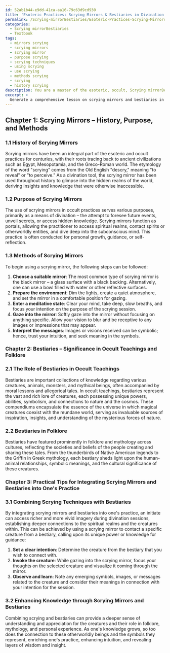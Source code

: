 ```yaml
---
id: 52ab1b44-e9dd-41ca-aa16-79c63d9cd930
title: 'Esoteric Practices: Scrying Mirrors & Bestiaries in Divination'
permalink: /Scrying-mirrorBestiaries/Esoteric-Practices-Scrying-Mirrors-Bestiaries-in-Divination/
categories:
  - Scrying mirrorBestiaries
  - Textbook
tags:
  - mirrors scrying
  - scrying mirrors
  - scrying mirror
  - purpose scrying
  - scrying techniques
  - using scrying
  - use scrying
  - methods scrying
  - scrying
  - history scrying
description: You are a master of the esoteric, occult, Scrying mirrorBestiaries and education, you have written many textbooks on the subject in ways that provide students with rich and deep understanding of the subject. You are being asked to write textbook-like sections on a topic and you do it with full context, explainability, and reliability in accuracy to the true facts of the topic at hand, in a textbook style that a student would easily be able to learn from, in a rich, engaging, and contextual way. Always include relevant context (such as formulas and history), related concepts, and in a way that someone can gain deep insights from.
excerpt: > 
  Generate a comprehensive lesson on scrying mirrors and bestiaries in the context of occult practices. The lesson should cover the history, purpose, and methods of scrying mirrors, as well as the significance of bestiaries in occult teachings and folklore. Include practical tips for using scrying mirrors and integrating the knowledge of bestiaries into one's own practice, while ensuring the information is informationally dense and suitable for initiates seeking deep insights and understanding.
---
```

## Chapter 1: Scrying Mirrors – History, Purpose, and Methods

### 1.1 History of Scrying Mirrors

Scrying mirrors have been an integral part of the esoteric and occult practices for centuries, with their roots tracing back to ancient civilizations such as Egypt, Mesopotamia, and the Greco-Roman world. The etymology of the word "scrying" comes from the Old English "descry," meaning "to reveal" or "to perceive." As a divination tool, the scrying mirror has been used throughout history to glimpse into the hidden realms of the world, deriving insights and knowledge that were otherwise inaccessible.

### 1.2 Purpose of Scrying Mirrors

The use of scrying mirrors in occult practices serves various purposes, primarily as a means of divination – the attempt to foresee future events, unveil secrets, or access hidden knowledge. Scrying mirrors function as portals, allowing the practitioner to access spiritual realms, contact spirits or otherworldly entities, and dive deep into the subconscious mind. This practice is often conducted for personal growth, guidance, or self-reflection.

### 1.3 Methods of Scrying Mirrors

To begin using a scrying mirror, the following steps can be followed:

1. **Choose a suitable mirror**: The most common type of scrying mirror is the black mirror – a glass surface with a black backing. Alternatively, one can use a bowl filled with water or other reflective surfaces.
2. **Prepare the environment**: Dim the lights, create a quiet atmosphere, and set the mirror in a comfortable position for gazing.
3. **Enter a meditative state**: Clear your mind, take deep, slow breaths, and focus your intention on the purpose of the scrying session.
4. **Gaze into the mirror**: Softly gaze into the mirror without focusing on anything specific. Allow your vision to blur and be receptive to any images or impressions that may appear.
5. **Interpret the messages**: Images or visions received can be symbolic; hence, trust your intuition, and seek meaning in the symbols.

### Chapter 2: Bestiaries – Significance in Occult Teachings and Folklore

### 2.1 The Role of Bestiaries in Occult Teachings

Bestiaries are important collections of knowledge regarding various creatures, animals, monsters, and mythical beings, often accompanied by moral lessons and allegorical tales. In occult teachings, bestiaries represent the vast and rich lore of creatures, each possessing unique powers, abilities, symbolism, and connections to nature and the cosmos. These compendiums encapsulate the essence of the universe in which magical creatures coexist with the mundane world, serving as invaluable sources of inspiration, insights, and understanding of the mysterious forces of nature.

### 2.2 Bestiaries in Folklore

Bestiaries have featured prominently in folklore and mythology across cultures, reflecting the societies and beliefs of the people creating and sharing these tales. From the thunderbirds of Native American legends to the Griffin in Greek mythology, each bestiary sheds light upon the human-animal relationships, symbolic meanings, and the cultural significance of these creatures.

### Chapter 3: Practical Tips for Integrating Scrying Mirrors and Bestiaries into One's Practice

### 3.1 Combining Scrying Techniques with Bestiaries

By integrating scrying mirrors and bestiaries into one's practice, an initiate can access richer and more vivid imagery during divination sessions, establishing deeper connections to the spiritual realms and the creatures within. This can be achieved by using a scrying mirror to contact a specific creature from a bestiary, calling upon its unique power or knowledge for guidance:

1. **Set a clear intention**: Determine the creature from the bestiary that you wish to connect with.
2. **Invoke the creature**: While gazing into the scrying mirror, focus your thoughts on the selected creature and visualize it coming through the mirror.
3. **Observe and learn**: Note any emerging symbols, images, or messages related to the creature and consider their meanings in connection with your intention for the session.

### 3.2 Enhancing Knowledge through Scrying Mirrors and Bestiaries

Combining scrying and bestiaries can provide a deeper sense of understanding and appreciation for the creatures and their role in folklore, mythology, and personal experience. As one's knowledge grows, so too does the connection to these otherworldly beings and the symbols they represent, enriching one's practice, enhancing intuition, and revealing layers of wisdom and insight.

